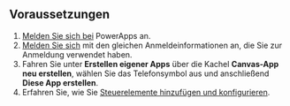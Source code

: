 ## <a name="prerequisites"></a>Voraussetzungen

1. [Melden Sie sich bei](../maker/signup-for-powerapps.md) PowerApps an.
1. [Melden Sie sich](https://web.powerapps.com/?utm_source=padocs&utm_medium=linkinadoc&utm_campaign=referralsfromdoc) mit den gleichen Anmeldeinformationen an, die Sie zur Anmeldung verwendet haben.
1. Fahren Sie unter **Erstellen eigener Apps** über die Kachel **Canvas-App neu erstellen**, wählen Sie das Telefonsymbol aus und anschließend **Diese App erstellen**.
1. Erfahren Sie, wie Sie [Steuerelemente hinzufügen und konfigurieren](../maker/canvas-apps/add-configure-controls.md).
